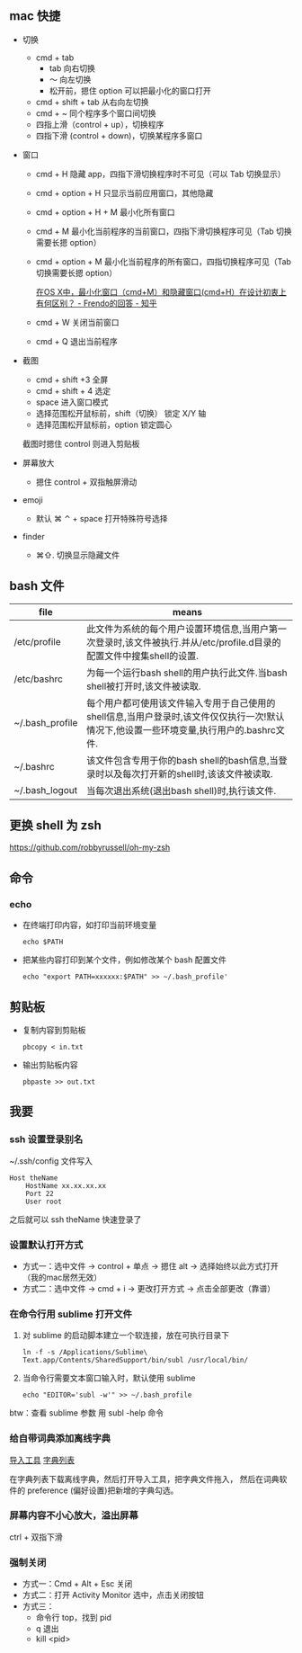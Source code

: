 ## mac 快捷

- 切换

	* cmd + tab
		* tab 向右切换
		* ～ 向左切换
		* 松开前，摁住 option 可以把最小化的窗口打开
	* cmd + shift + tab 从右向左切换
	* cmd + ~ 同个程序多个窗口间切换
	* 四指上滑（control + up），切换程序
	* 四指下滑 (control + down)，切换某程序多窗口

- 窗口

	* cmd + H 隐藏 app，四指下滑切换程序时不可见（可以 Tab 切换显示）
	* cmd + option + H 只显示当前应用窗口，其他隐藏
	* cmd + option + H + M 最小化所有窗口
	* cmd + M 最小化当前程序的当前窗口，四指下滑切换程序可见（Tab 切换需要长摁 option）
	* cmd + option + M 最小化当前程序的所有窗口，四指切换程序可见（Tab 切换需要长摁 option）
	
		[在OS X中，最小化窗口（cmd+M）和隐藏窗口(cmd+H）在设计初衷上有何区别？ - Frendo的回答 - 知乎](https://www.zhihu.com/question/19966890/answer/143035156)

	* cmd + W 关闭当前窗口
	* cmd + Q 退出当前程序

- 截图

	* cmd + shift +3 全屏
	* cmd + shift + 4 选定
	* space 进入窗口模式
	* 选择范围松开鼠标前，shift（切换） 锁定 X/Y 轴
	* 选择范围松开鼠标前，option 锁定圆心

	截图时摁住 control 则进入剪贴板

- 屏幕放大
	
	* 摁住 control + 双指触屏滑动

- emoji
	
	* 默认 ⌘ ⌃ + space 打开特殊符号选择

- finder
	
	+ ⌘⇧. 切换显示隐藏文件
	
## bash 文件

file  | means
------------- | -------------
/etc/profile | 此文件为系统的每个用户设置环境信息,当用户第一次登录时,该文件被执行.并从/etc/profile.d目录的配置文件中搜集shell的设置.
/etc/bashrc | 为每一个运行bash shell的用户执行此文件.当bash shell被打开时,该文件被读取.
~/.bash_profile | 每个用户都可使用该文件输入专用于自己使用的shell信息,当用户登录时,该文件仅仅执行一次!默认情况下,他设置一些环境变量,执行用户的.bashrc文件.
~/.bashrc | 该文件包含专用于你的bash shell的bash信息,当登录时以及每次打开新的shell时,该该文件被读取.
~/.bash_logout | 当每次退出系统(退出bash shell)时,执行该文件.

## 更换 shell 为 zsh

https://github.com/robbyrussell/oh-my-zsh

## 命令

### echo

- 在终端打印内容，如打印当前环境变量

	```
	echo $PATH
	```

- 把某些内容打印到某个文件，例如修改某个 bash 配置文件

	```
	echo "export PATH=xxxxxx:$PATH" >> ~/.bash_profile'
	```

## 剪贴板

- 复制内容到剪贴板

	```
	pbcopy < in.txt
	```

- 输出剪贴板内容

	```
	pbpaste >> out.txt
	```

## 我要

### ssh 设置登录别名

~/.ssh/config 文件写入

	Host theName
   		HostName xx.xx.xx.xx
   		Port 22
   		User root

之后就可以 ssh theName 快速登录了

### 设置默认打开方式

- 方式一：选中文件 -> control + 单点 -> 摁住 alt -> 选择始终以此方式打开（我的mac居然无效）
- 方式二：选中文件 -> cmd + i -> 更改打开方式 -> 点击全部更改（靠谱）

### 在命令行用 sublime 打开文件

1. 对 sublime 的启动脚本建立一个软连接，放在可执行目录下

	```
	ln -f -s /Applications/Sublime\ Text.app/Contents/SharedSupport/bin/subl /usr/local/bin/
	```

2. 当命令行需要文本窗口输入时，默认使用 sublime

	```
	echo "EDITOR='subl -w'" >> ~/.bash_profile
	```

btw：查看 sublime 参数 用 subl -help 命令

### 给自带词典添加离线字典

[导入工具](https://github.com/jjgod/mac-dictionary-kit)
[字典列表](http://abloz.com/huzheng/stardict-dic/zh_CN/)

在字典列表下载离线字典，然后打开导入工具，把字典文件拖入，
然后在词典软件的 preference (偏好设置)把新增的字典勾选。

### 屏幕内容不小心放大，溢出屏幕

ctrl + 双指下滑


### 强制关闭

- 方式一：Cmd + Alt + Esc 关闭
- 方式二：打开 Activity Monitor 选中，点击关闭按钮
- 方式三：
	+ 命令行 top，找到 pid
	+ q 退出
	+ kill \<pid>
